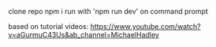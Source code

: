 clone repo
npm i
run with 'npm run dev' on command prompt

based on tutorial videos:
https://www.youtube.com/watch?v=aGurmuC43Us&ab_channel=MichaelHadley
